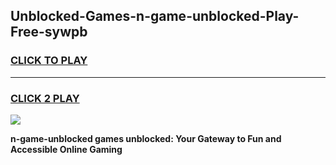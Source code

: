 
## Unblocked-Games-n-game-unblocked-Play-Free-sywpb
<h3>
<a href="https://premium76.site?title=n-game-unblocked&ref=21A">CLICK TO PLAY</a></h3>
<hr>

<h3>
<a href="https://premium76.site?title=n-game-unblocked&ref=21A">CLICK 2 PLAY</a>
  
</h3>

<a href="https://premium76.site?title=n-game-unblocked&ref=21A"><img src="https://clearcache.store/games.png"></a>


**n-game-unblocked games unblocked: Your Gateway to Fun and Accessible Online Gaming**
